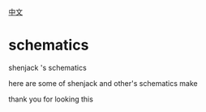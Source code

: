 [中文](https://github.com/shenjackyuanjie/schematics/blob/master/doc/README-cn.md)

# schematics

shenjack 's schematics

here are some of shenjack and other's schematics make

thank you for looking this
